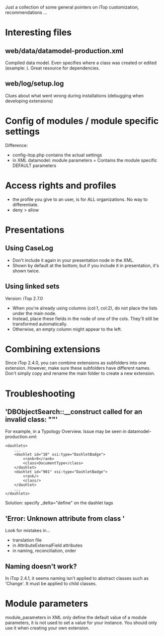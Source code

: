Just a collection of some general pointers on iTop customization, recommendations ...

# Interesting files

## web/data/datamodel-production.xml 
Compiled data model. Even specifies where a class was created or edited (example: <class id="IOSVersion" _created_in="itop-config-mgmt" _altered_in="itop-config-mgmt"> ). Great resource for dependencies.

## web/log/setup.log
Clues about what went wrong during installations (debugging when developing extensions)
            
# Config of modules / module specific settings
Difference:
* config-itop.php contains the actual settings
* in XML datamodel: module parameters = Contains the module specific DEFAULT parameters

# Access rights and profiles
* the profile you give to an user, is for ALL organizations. No way to differentiate.
* deny > allow


# Presentations

## Using CaseLog
* Don't include it again in your presentation node in the XML. 
* Shown by default at the bottom; but if you include it in presentation, it's shown twice.

## Using linked sets
Version: iTop 2.7.0

* When you're already using columns (col:1, col:2), do not place the lists under the main node. 
* Instead, place these fields in the node of one of the cols. They'll still be transformed automatically.
* Otherwise, an empty column might appear to the left.


# Combining extensions
Since iTop 2.4.0, you can combine extensions as subfolders into one extension. However, make sure these subfolders have different names. Don't simply copy and rename the main folder to create a new extension.

# Troubleshooting

## 'DBObjectSearch::__construct called for an invalid class: ""'
For example, in a Typology Overview. Issue may be seen in datamodel-production.xml:

```
<dashlets>
	...
	<dashlet id="10" xsi:type="DashletBadge">
		<rank>9</rank>
		<class>DocumentType</class>
	</dashlet>
	<dashlet id="901" xsi:type="DashletBadge">
		<rank/>
		<class/>
	</dashlet>
	...
</dashlets>
```

Solution: specify _delta="define" on the dashlet tags


## 'Error: Unknown attribute <attribute name> from class <class name>'
Look for mistakes in...

* translation file
* in AttributeExternalField attributes
* in naming, reconciliation, order

## Naming doesn't work?
In iTop 2.4.1, it seems naming isn't applied to abstract classes such as 'Change'. It must be applied to child classes.

# Module parameters
module_parameters in XML only define the default value of a module parameters, it is not used to set a value for your instance. 
You should only use it when creating your own extension. 


